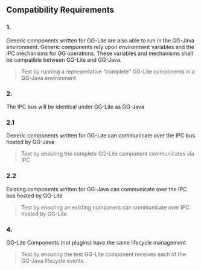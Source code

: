## Compatibility Requirements
### 1.

Generic components written for GG-Lite are also able to run in the GG-Java environment.
Generic components rely upon environment variables and the IPC mechanisms for GG operations.
These variables and mechanisms shall be compatible between GG-Lite and GG-Java.
>Test by running a representative "complete" GG-Lite components in a GG-Java environment

### 2.

The IPC bus will be identical under GG-Lite as GG-Java

### 2.1

Generic components written for GG-Lite can communicate over the IPC bus hosted by GG-Java 
>Test by ensuring the complete GG-Lite component communicates via IPC

### 2.2

Existing components written for GG-Java can communicate over the IPC bus hosted by GG-Lite
> Test by ensuring an existing component can communicate over IPC hosted by GG-Lite

### 4.

GG-Lite Components (not plugins) have the same lifecycle management
> Test by ensuring the test GG-Lite component receives each of the GG-Java lifecycle events.
